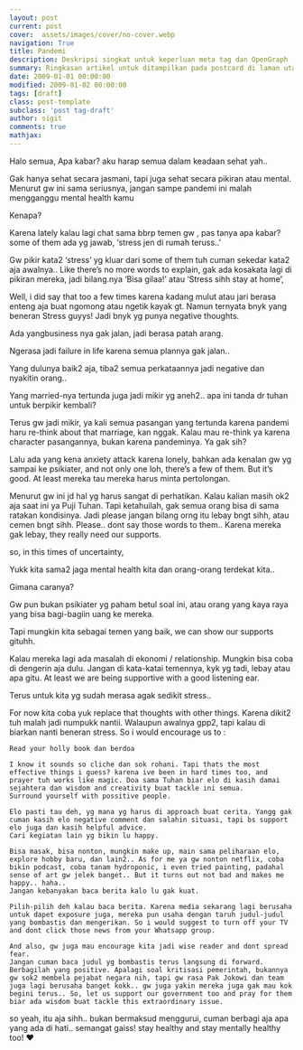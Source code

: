 ```yaml
---
layout: post
current: post
cover:  assets/images/cover/no-cover.webp
navigation: True
title: Pandemi
description: Deskripsi singkat untuk keperluan meta tag dan OpenGraph (55 characters or under)
summary: Ringkasan artikel untuk ditampilkan pada postcard di laman utama, topik, dan artikel terkait.
date: 2009-01-01 00:00:00
modified: 2009-01-02 00:00:00
tags: [draft]
class: post-template
subclass: 'post tag-draft'
author: sigit
comments: true
mathjax:
---
```


Halo semua, Apa kabar? aku harap semua dalam keadaan sehat yah..

Gak hanya sehat secara jasmani, tapi juga sehat secara pikiran atau mental. Menurut gw ini sama seriusnya, jangan sampe pandemi ini malah mengganggu mental health kamu

Kenapa?

Karena lately kalau lagi chat sama bbrp temen gw , pas tanya apa kabar? some of them ada yg jawab, ‘stress jen di rumah teruss..’

Gw pikir kata2 ‘stress’ yg kluar dari some of them tuh cuman sekedar kata2 aja awalnya.. Like there’s no more words to explain, gak ada kosakata lagi di pikiran mereka, jadi bilang.nya ‘Bisa gilaa!’ atau ‘Stress sihh stay at home’,

Well,  i did say that too a few times karena kadang mulut atau jari berasa enteng aja buat ngomong atau ngetik kayak gt. Namun ternyata bnyk yang beneran Stress guyys! Jadi bnyk yg punya negative thoughts.

Ada yangbusiness nya gak jalan, jadi berasa patah arang. 

Ngerasa jadi failure in life karena semua plannya gak jalan..

Yang dulunya baik2 aja, tiba2 semua perkataannya jadi negative dan nyakitin orang..

Yang married-nya tertunda juga jadi mikir yg aneh2.. apa ini tanda dr  tuhan untuk berpikir kembali?

Terus gw jadi mikir, ya kali semua pasangan yang tertunda karena pandemi haru re-think about that marriage, kan nggak. Kalau mau re-think ya karena character pasangannya, bukan karena pandeminya. Ya gak sih?

Lalu ada yang kena anxiety attack karena lonely, bahkan ada kenalan gw yg sampai ke psikiater, and not only one loh, there’s a few of them. But it’s good. At least mereka tau mereka harus minta pertolongan.

Menurut gw ini jd hal yg harus sangat di perhatikan. Kalau kalian masih ok2 aja saat ini ya Puji Tuhan. Tapi ketahuilah, gak semua orang bisa di sama ratakan kondisinya. Jadi please jangan bilang orng itu lebay bngt sihh, atau cemen bngt sihh. Please.. dont say those words to them.. Karena mereka gak lebay, they really need our supports.

so, in this times of uncertainty,

Yukk kita sama2 jaga mental health kita dan orang-orang terdekat kita..

Gimana caranya?

Gw pun bukan psikiater yg paham betul soal ini, atau orang yang kaya raya yang bisa bagi-bagiin uang ke mereka.

Tapi mungkin kita sebagai temen yang baik, we can show our supports gituhh.

Kalau mereka lagi ada masalah di ekonomi / relationship. Mungkin bisa coba di dengerin aja dulu. Jangan di kata-katai temennya, kyk yg tadi, lebay atau apa gitu. At least we are being supportive with a good listening ear. 

Terus untuk kita yg sudah merasa agak sedikit stress..

For now kita coba yuk replace that thoughts with other things. Karena dikit2 tuh malah jadi numpukk nantii. Walaupun awalnya gpp2, tapi kalau di biarkan nanti beneran stress. So i would encourage us to :

    Read your holly book dan berdoa

    I know it sounds so cliche dan sok rohani. Tapi thats the most effective things i guess? karena ive been in hard times too, and prayer tuh works like magic. Doa sama Tuhan biar elo di kasih damai sejahtera dan wisdom and creativity buat tackle ini semua.
    Surround yourself with possitive people.

    Elo pasti tau deh, yg mana yg harus di approach buat cerita. Yangg gak cuman kasih elo negative comment dan salahin situasi, tapi bs support elo juga dan kasih helpful advice.
    Cari kegiatan lain yg bikin lu happy.

    Bisa masak, bisa nonton, mungkin make up, main sama peliharaan elo, explore hobby baru, dan lain2.. As for me ya gw nonton netflix, coba bikin podcast, coba tanam hydroponic, i even tried painting, padahal sense of art gw jelek banget.. But it turns out not bad and makes me happy.. haha..
    Jangan kebanyakan baca berita kalo lu gak kuat.

    Pilih-pilih deh kalau baca berita. Karena media sekarang lagi berusaha untuk dapet exposure juga, mereka pun usaha dengan taruh judul-judul yang bombastis dan mengerikan. So i would suggest to turn off your TV and dont click those news from your Whatsapp group.

    And also, gw juga mau encourage kita jadi wise reader and dont spread fear.
    Jangan cuman baca judul yg bombastis terus langsung di forward. Berbagilah yang positive. Apalagi soal kritisasi pemerintah, bukannya gw sok2 membela pejabat negara nih, tapi gw rasa Pak Jokowi dan team juga lagi berusaha banget kokk.. gw juga yakin mereka juga gak mau kok begini terus.. So, let us support our government too and pray for them biar ada wisdom buat tackle this extraordinary issue.

so yeah, itu aja sihh.. bukan bermaksud menggurui, cuman berbagi aja apa yang ada di hati.. semangat gaiss! stay healthy and stay mentally healthy too! ❤
